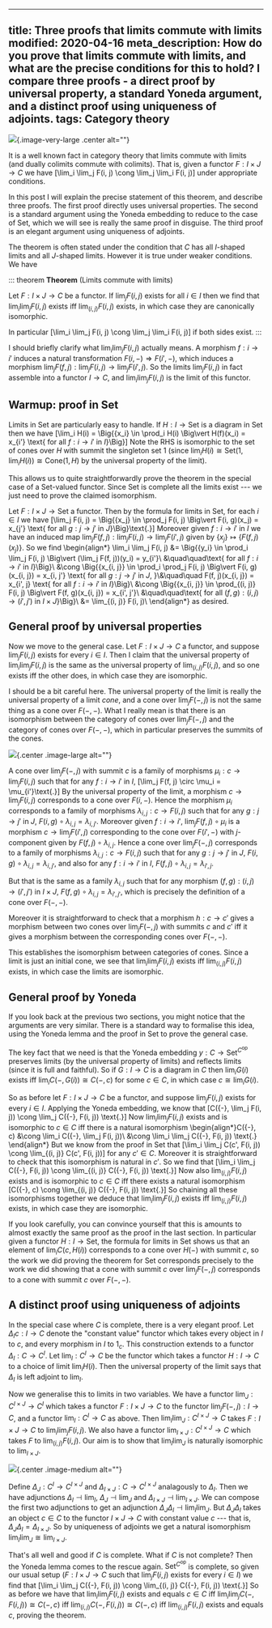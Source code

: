 ----
title: Three proofs that limits commute with limits
modified: 2020-04-16
meta_description: How do you prove that limits commute with limits, and what are the precise conditions for this to hold? I compare three proofs - a direct proof by universal property, a standard Yoneda argument, and a distinct proof using uniqueness of adjoints.
tags: Category theory
----

![](/images/lim_comm_lim.png){.image-very-large .center alt=""}

It is a well known fact in category theory that limits commute with limits (and dually colimits commute with colimits). That is, given a functor $F : I \times J \to C$ we have
\[\lim_i \lim_j F(i, j) \cong \lim_j \lim_i F(i, j)\]
under appropriate conditions.

In this post I will explain the precise statement of this theorem, and describe three proofs. The first proof directly uses universal properties. The second is a standard argument using the Yoneda embedding to reduce to the case of $\text{Set}$, which we will see is really the same proof in disguise. The third proof is an elegant argument using uniqueness of adjoints.

<!--more-->

The theorem is often stated under the condition that $C$ has all $I$-shaped limits and all $J$-shaped limits. However it is true under weaker conditions. We have

::: theorem
**Theorem** (Limits commute with limits)

Let $F : I \times J \to C$ be a functor. If $\lim_j F(i, j)$ exists for all $i \in I$ then we find that
$\lim_i \lim_j F(i, j)$ exists iff $\lim_{(i, j)} F(i, j)$ exists, in which case they are canonically isomorphic.

In particular
\[\lim_i \lim_j F(i, j) \cong \lim_j \lim_i F(i, j)\]
if both sides exist.
:::

I should briefly clarify what $\lim_i \lim_j F(i, j)$ actually means. A morphism $f : i \to i'$ induces a natural transformation $F(i, {-}) \Rightarrow F(i', {-})$, which induces a morphism $\lim_j F(f, j) : \lim_j F(i, j) \to \lim_j F(i', j)$. So the limits $\lim_j F(i, j)$ in fact assemble into a functor $I \to C$, and $\lim_i \lim_j F(i, j)$ is the limit of this functor.

## Warmup: proof in $\text{Set}$

Limits in $\text{Set}$ are particularly easy to handle. If $H : I \to \text{Set}$ is a diagram in $\text{Set}$ then we have
\[\lim_i H(i) = \Big\{\{x_i\} \in \prod_i H(i) \Big\vert H(f)(x_i) = x_{i'} \text{ for all $f : i \to i'$ in $I$}\Big\}\]
Note the RHS is isomorphic to the set of cones over $H$ with summit the singleton set $1$ (since $\lim_i H(i) \cong \text{Set}(1, \lim_i H(i)) \cong \text{Cone}(1, H)$ by the universal property of the limit).

This allows us to quite straightforwardly prove the theorem in the special case of a $\text{Set}$-valued functor. Since $\text{Set}$ is complete all the limits exist --- we just need to prove the claimed isomorphism.

Let $F : I \times J \to \text{Set}$ a functor. Then by the formula for limits in $\text{Set}$, for each $i \in I$ we have
\[\lim_j F(i, j) = \Big\{\{x_j\} \in \prod_j F(i, j) \Big\vert F(i, g)(x_j) = x_{j'} \text{ for all $g : j \to j'$ in $J$}\Big\}\text{.}\]
Moreover given $f : i \to i'$ in $I$ we have an induced map $\lim_j F(f, j) : \lim_j F(i, j) \to \lim_j F(i', j)$ given by $\{x_j\} \mapsto \{F(f, j)(x_j)\}$. So we find
\begin{align*}
\lim_i \lim_j F(i, j) &= \Big\{\{y_i\} \in \prod_i \lim_j F(i, j) \Big\vert (\lim_j F(f, j))(y_i) = y_{i'}\\
&\quad\quad\text{ for all $f : i \to i'$ in $I$}\Big\}\\
&\cong \Big\{\{x_{i, j}\} \in \prod_i \prod_j F(i, j) \Big\vert F(i, g)(x_{i, j}) = x_{i, j'} \text{ for all $g : j \to j'$ in $J$, }\\&\quad\quad F(f, j)(x_{i, j}) = x_{i', j} \text{ for all $f : i \to i'$ in $I$}\Big\}\\
&\cong \Big\{\{x_{i, j}\}  \in \prod_{(i, j)} F(i, j) \Big\vert F(f, g)(x_{i, j}) = x_{i', j'}\\
    &\quad\quad\text{ for all $(f, g) : (i, j) \to (i', j')$ in $I \times J$}\Big\}\\
&= \lim_{(i, j)} F(i, j)\\
\end{align*}
as desired.

## General proof by universal properties

Now we move to the general case.
Let $F : I \times J \to C$ a functor, and suppose $\lim_j F(i, j)$ exists for every $i \in I$. Then I claim that the universal property of $\lim_i \lim_j F(i, j)$ is the same as the universal property of $\lim_{(i, j)} F(i, j)$, and so one exists iff the other does, in which case they are isomorphic.

I should be a bit careful here. The universal property of the limit is really the universal property of a limit *cone*, and a cone over $\lim_j F({-}, j)$ is not the same thing as a cone over $F({-}, {-})$. What I really mean is that there is an isomorphism between the category of cones over $\lim_j F({-}, j)$ and the category of cones over $F({-}, {-})$, which in particular preserves the summits of the cones.

![](/images/lim_comm_cone.png){.center .image-large alt=""}

A cone over $\lim_j F({-}, j)$ with summit $c$ is a family of morphisms $\mu_i : c \to \lim_j F(i, j)$ such that for any $f : i \to i'$ in $I$,
\[\lim_j F(f, j) \circ \mu_i = \mu_{i'}\text{.}\]
By the universal property of the limit, a morphism $c \to \lim_j F(i, j)$ corresponds to a cone over $F(i, {-})$. Hence the morphism $\mu_i$ corresponds to a family of morphisms $\lambda_{i, j} : c \to F(i, j)$ such that for any $g : j \to j'$ in $J$, $F(i, g) \circ \lambda_{i, j} = \lambda_{i, j'}$. Moreover given $f : i \to i'$, $\lim_j F(f, j) \circ \mu_i$ is a morphism $c \to \lim_j F(i', j)$ corresponding to the cone over $F(i', {-})$ with $j$-component given by $F(f, j) \circ \lambda_{i, j}$. Hence a cone over $\lim_j F({-}, j)$ corresponds to a family of morphisms $\lambda_{i, j} : c \to F(i, j)$ such that for any $g : j \to j'$ in $J$, $F(i, g) \circ \lambda_{i, j} = \lambda_{i, j'}$, and also for any $f : i \to i'$ in $I$, $F(f, j) \circ \lambda_{i, j} = \lambda_{i', j}$.

But that is the same as a family $\lambda_{i, j}$ such that for any morphism $(f, g) : (i, j) \to (i', j')$ in $I \times J$, $F(f, g) \circ \lambda_{i, j} = \lambda_{i', j'}$, which is precisely the definition of a cone over $F({-}, {-})$.

Moreover it is straightforward to check that a morphism $h : c \to c'$ gives a morphism between two cones over $\lim_j F({-}, j)$ with summits $c$ and $c'$ iff it gives a morphism between the corresponding cones over $F({-}, {-})$.

This establishes the isomorphism between categories of cones. Since a limit is just an initial cone, we see that $\lim_i \lim_j F(i, j)$ exists iff $\lim_{(i, j)} F(i, j)$ exists, in which case the limits are isomorphic.

## General proof by Yoneda

If you look back at the previous two sections, you might notice that the arguments are very similar. There is a standard way to formalise this idea, using the Yoneda lemma and the proof in $\text{Set}$ to prove the general case.

The key fact that we need is that the Yoneda embedding $y : C \to \text{Set}^{C^\text{op}}$ preserves limits (by the universal property of limits) and reflects limits (since it is full and faithful). So if $G : I \to C$ is a diagram in $C$ then $\lim_i G(i)$ exists iff $\lim_i C({-}, G(i)) \cong C({-}, c)$ for some $c \in C$, in which case $c \cong \lim_i G(i)$.

So as before let $F : I \times J \to C$ be a functor, and suppose $\lim_j F(i, j)$ exists for every $i \in I$. Applying the Yoneda embedding, we know that
\[C({-}, \lim_j F(i, j)) \cong \lim_j C({-}, F(i, j)) \text{.}\]
Now $\lim_i \lim_j F(i, j)$ exists and is isomorphic to $c \in C$ iff there is a natural isomorphism
\begin{align*}C({-}, c) &\cong \lim_i C({-}, \lim_j F(i, j))\\
    &\cong  \lim_i \lim_j C({-}, F(i, j)) \text{.}
\end{align*}
But we know from the proof in $\text{Set}$ that
\[\lim_i \lim_j C(c', F(i, j)) \cong \lim_{(i, j)} C(c', F(i, j))\]
for any $c' \in C$. Moreover it is straightforward to check that this isomorphism is natural in $c'$. So we find that
\[\lim_i \lim_j C({-}, F(i, j)) \cong \lim_{(i, j)} C({-}, F(i, j)) \text{.}\]
Now also $\lim_{(i, j)} F(i, j)$ exists and is isomorphic to $c \in C$ iff there exists a natural isomorphism
\[C({-}, c) \cong \lim_{(i, j)} C({-}, F(i, j)) \text{.}\]
So chaining all these isomorphisms together we deduce that $\lim_i \lim_j F(i, j)$ exists iff $\lim_{(i, j)} F(i, j)$ exists, in which case they are isomorphic.

If you look carefully, you can convince yourself that this is amounts to almost exactly the same proof as the proof in the last section. In particular given a functor $H : I \to \text{Set}$, the formula for limits in $\text{Set}$ shows us that an element of $\lim_i C(c, H(i))$ corresponds to a cone over $H({-})$ with summit $c$, so the work we did proving the theorem for $\text{Set}$ corresponds precisely to the work we did showing that a cone with summit $c$ over $\lim_j F({-}, j)$ corresponds to a cone with summit $c$ over $F({-}, {-})$.

## A distinct proof using uniqueness of adjoints

In the special case where $C$ is complete, there is a very elegant proof. Let $\Delta_I c : I \to C$ denote the "constant value" functor which takes every object in $I$ to $c$, and every morphism in $I$ to $1_c$. This construction extends to a functor $\Delta_I : C \to C^I$. Let $\lim_I : C^I \to C$ be the functor which takes a functor $H : I \to C$ to a choice of limit $\lim_i H(i)$. Then the universal property of the limit says that $\Delta_I$ is left adjoint to $\lim_I$.

Now we generalise this to limits in two variables. We have a functor $\lim_J : C^{I \times J} \to C^I$ which takes a functor $F : I \times J \to C$ to the functor $\lim_j F({-}, j) : I \to C$, and a functor $\lim_I : C^I \to C$ as above. Then $\lim_I \lim_J : C^{I \times J} \to C$ takes $F : I \times J \to C$ to $\lim_i \lim_j F(i, j)$. We also have a functor $\lim_{I \times J} : C^{I \times J} \to C$ which takes $F$ to $\lim_{(i, j)} F(i, j)$. Our aim is to show that $\lim_I \lim_J$ is naturally isomorphic to $\lim_{I \times J}$.

![](/images/lim_comm_uniq_adjoint.png){.center .image-medium alt=""}

Define $\Delta_J : C^I \to C^{I \times J}$ and $\Delta_{I \times J} : C \to C^{I \times J}$ analagously to $\Delta_I$. Then we have adjunctions $\Delta_I \dashv \lim_I$, $\Delta_J \dashv \lim_J$ and $\Delta_{I \times J} \dashv \lim_{I \times J}$. We can compose the first two adjunctions to get an adjunction $\Delta_J \Delta_I \dashv \lim_I \lim_J$. But $\Delta_J \Delta_I$ takes an object $c \in C$ to the functor $I \times J \to C$ with constant value $c$ --- that is, $\Delta_J \Delta_I = \Delta_{I \times J}$. So by uniqueness of adjoints we get a natural isomorphism $\lim_I \lim_J \cong \lim_{I \times J}$.

That's all well and good if $C$ is complete. What if $C$ is not complete? Then the Yoneda lemma comes to the rescue again. $\text{Set}^{C^\text{op}}$ is complete, so given our usual setup ($F : I \times J \to C$ such that $\lim_j F(i, j)$ exists for every $i \in I$) we find that
\[\lim_i \lim_j C({-}, F(i, j)) \cong \lim_{(i, j)} C({-}, F(i, j)) \text{.}\]
So as before we have that $\lim_i \lim_j F(i, j)$ exists and equals $c \in C$ iff $\lim_i \lim_j C({-}, F(i, j)) \cong C({-}, c)$ iff $\lim_{(i, j)} C({-}, F(i, j)) \cong C({-}, c)$ iff $\lim_{(i, j)} F(i, j)$ exists and equals $c$, proving the theorem.
